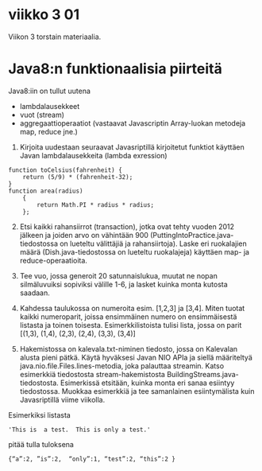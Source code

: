 # viikko 3 01

Viikon 3 torstain materiaalia.

# Java8:n funktionaalisia piirteitä

Java8:iin on tullut uutena

- lambdalausekkeet
- vuot (stream)
- aggregaattioperaatiot (vastaavat Javascriptin Array-luokan metodeja map, reduce jne.)


1. Kirjoita uudestaan seuraavat Javasriptillä kirjoitetut funktiot käyttäen Javan lambdalausekkeita (lambda exression)
```
function toCelsius(fahrenheit) {
    return (5/9) * (fahrenheit-32);
}
function area(radius)   
    {  
        return Math.PI * radius * radius;  
    };  
```

2. Etsi kaikki rahansiirrot (transaction), jotka ovat tehty vuoden 2012 jälkeen ja joiden arvo on vähintään 900 (PuttingIntoPractice.java-tiedostossa on lueteltu välittäjiä ja rahansiirtoja). Laske eri ruokalajien määrä (Dish.java-tiedostossa on lueteltu ruokalajeja) käyttäen map- ja reduce-operaatioita.

3. Tee vuo, jossa generoit 20 satunnaislukua, muutat ne nopan silmäluvuiksi sopiviksi välille 1-6, ja lasket kuinka monta kutosta saadaan.

4. Kahdessa taulukossa on numeroita esim. [1,2,3] ja [3,4]. Miten tuotat kaikki numeroparit, joissa ensimmäinen numero on ensimmäisestä listasta ja toinen toisesta. Esimerkkilistoista tulisi lista, jossa on parit [(1,3), (1,4), (2,3), (2,4), (3,3), (3,4)]

5. Hakemistossa on kalevala.txt-niminen tiedosto, jossa on Kalevalan alusta pieni pätkä. Käytä hyväksesi Javan NIO APIa ja siellä määriteltyä java.nio.file.Files.lines-metodia, joka palauttaa streamin. Katso esimerkkiä tiedostosta stream-hakemistosta BuildingStreams.java-tiedostosta.
Esimerkissä etsitään, kuinka monta eri sanaa esiintyy tiedostossa. Muokkaa esimerkkiä ja tee samanlainen esiintymälista kuin Javasriptillä viime viikolla.

Esimerkiksi listasta 
```
'This is  a test.  This is only a test.'
```
pitää tulla tuloksena
```
{“a”:2, ”is”:2,  “only”:1, “test”:2, “this”:2 }
```



